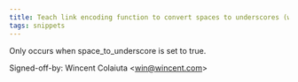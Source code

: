 ```yaml
---
title: Teach link encoding function to convert spaces to underscores (wikitext, b435829)
tags: snippets
---
```


Only occurs when space\_to\_underscore is set to true.

Signed-off-by: Wincent Colaiuta &lt;win@wincent.com&gt;
